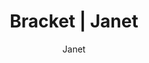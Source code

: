 ---
layout: post
author: Janet
permalink: /bracket/janet/
title: Bracket | Janet
teams: ['Gonzaga', 'Boise St.', 'UConn', 'Arkansas', 'Alabama', 'Texas Tech', 'Michigan St.', 'Duke', 'Baylor', 'Marquette', 'St. Mary`s', 'UCLA', 'Virginia Tech', 'Purdue', 'Murray St.', 'Kentucky', 'Gonzaga', 'UConn', 'Alabama', 'Michigan St.', 'Baylor', 'UCLA', 'Purdue', 'Kentucky', 'Gonzaga', 'Michigan St.', 'Baylor', 'Kentucky', 'Gonzaga', 'Kentucky', 'Gonzaga', 'Kansas', 'Kansas', 'Arizona', 'Kansas', 'Arizona', 'Villanova', 'Kansas', 'Wisconsin', 'Arizona', 'Illinois', 'Colorado St.', 'Villanova', 'Kansas', 'Iowa', 'Wisconsin', 'Auburn', 'Arizona', 'TCU', 'Houston', 'Illinois', 'Colorado St.', 'Tennessee', 'Ohio St.', 'Villanova', 'Kansas', 'San Diego St.', 'Iowa', 'Providence', 'LSU', 'Wisconsin', 'USC', 'Auburn']
correct: ['correct', 'wrong', 'wrong', 'correct', 'wrong', 'correct', '', 'correct', 'correct', 'wrong', 'correct', 'correct', 'wrong', 'correct', 'correct', 'wrong', '', 'wrong', 'wrong', '', '', '', '', 'wrong', '', '', '', 'wrong', '', '', '', '', '', '', '', '', '', '', '', '', '', 'wrong', '', '', 'wrong', '', '', 'correct', '', '', 'correct', 'wrong', 'correct', 'correct', 'correct', 'correct', 'wrong', 'wrong', 'correct', '', '', 'wrong', 'correct']
points: [1, 0, 0, 1, 0, 1, 0, 1, 1, 0, 1, 1, 0, 1, 1, 0, 0, 0, 0, 0, 0, 0, 0, 0, 0, 0, 0, 0, 0, 0, 0, 0, 0, 0, 0, 0, 0, 0, 0, 0, 0, 0, 0, 0, 0, 0, 0, 1, 0, 0, 1, 0, 1, 1, 1, 1, 0, 0, 1, 0, 0, 0, 1]
logo: j-av.png
---